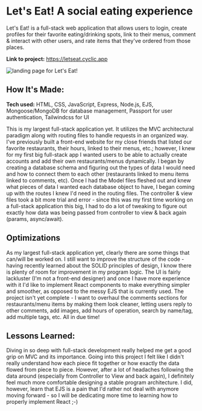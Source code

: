 # Let's Eat! A social eating experience
Let's Eat! is a full-stack web application that allows users to login, create profiles for their favorite eating/drinking spots, link to their menus, comment & interact with other users, and rate items that they've ordered from those places.

**Link to project:** https://letseat.cyclic.app

![landing page for Let's Eat!](https://github.com/kiefer-dev/Lets-Eat/blob/main/public/img/letseatlogin.gif?raw=true)

## How It's Made:

**Tech used:** HTML, CSS, JavaScript, Express, Node.js, EJS, Mongoose/MongoDB for database management, Passport for user authentication, Tailwindcss for UI

This is my largest full-stack application yet. It utilizes the MVC architectural paradigm along with routing files to handle requests in an organized way. I've previously built a front-end website for my close friends that listed our favorite restaurants, their hours, linked to their menus, etc.; however, I knew for my first big full-stack app I wanted users to be able to actually create accounts and add their own restaurants/menus dynamically.
I began by creating a database schema and figuring out the types of data I would need and how to connect them to each other (restaurants linked to menu items linked to comments, etc). Once I had the Model files fleshed out and knew what pieces of data I wanted each database object to have, I began coming up with the routes I knew I'd need in the routing files. The controller & view files took a bit more trial and error - since this was my first time working on a full-stack application this big, I had to do a lot of tweaking to figure out exactly how data was being passed from controller to view & back again (params, async/await). 

## Optimizations

As my largest full-stack application yet, clearly there are some things that can/will be worked on. I still want to improve the structure of the code - having recently learned about the SOLID principles of design, I know there is plenty of room for improvement in my program logic. The UI is fairly lackluster (I'm not a front-end designer) and once I have more experience with it I'd like to implement React components to make everything simpler and smoother, as opposed to the messy EJS that is currently used. 
The project isn't yet complete - I want to overhaul the comments sections for restaurants/menu items by making them look cleaner, letting users reply to other comments, add images, add hours of operation, search by name/tag, add multiple tags, etc. All in due time!

## Lessons Learned:

Diving in so deep with full-stack development really helped me get a good grip on MVC and its importance. Going into this project I felt like I didn't really understand how each piece fit together or how exactly the data flowed from piece to piece. However, after a lot of headaches following the data around (especially from Controller to View and back again), I definitely feel much more comfortable designing a stable program architecture.
I did, however, learn that EJS is a pain that I'd rather not deal with anymore moving forward - so I will be dedicating more time to learning how to properly implement React ;-)

